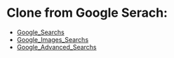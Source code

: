# Clone from Google Serach:
 - [Google_Searchs](./index.html)
 - [Google_Images_Searchs](./images.html)
 - [Google_Advanced_Searchs](./advanced.html)
